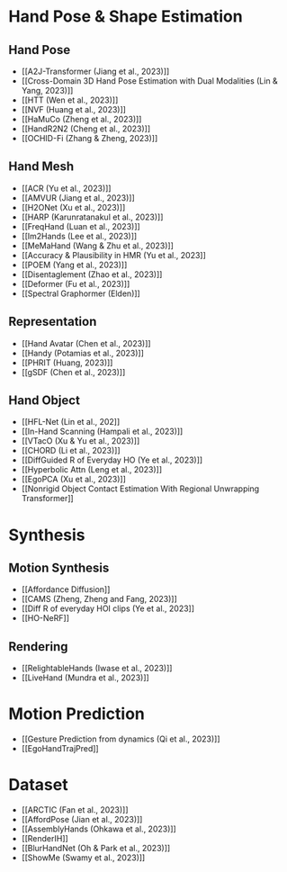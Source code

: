 # Hand Pose & Shape Estimation
## Hand Pose
* [[A2J-Transformer (Jiang et al., 2023)]]
* [[Cross-Domain 3D Hand Pose Estimation with Dual Modalities (Lin & Yang, 2023)]]
* [[HTT (Wen et al., 2023)]]
* [[NVF (Huang et al., 2023)]]
* [[HaMuCo (Zheng et al., 2023)]]
* [[HandR2N2 (Cheng et al., 2023)]]
* [[OCHID-Fi (Zhang & Zheng, 2023)]]
## Hand Mesh
* [[ACR (Yu et al., 2023)]]
* [[AMVUR (Jiang et al., 2023)]]
* [[H2ONet (Xu et al., 2023)]]
* [[HARP (Karunratanakul et al., 2023)]]
* [[FreqHand (Luan et al., 2023)]]
* [[Im2Hands (Lee et al., 2023)]]
* [[MeMaHand (Wang & Zhu et al., 2023)]]
* [[Accuracy & Plausibility in HMR (Yu et al., 2023]]
* [[POEM (Yang et al., 2023)]]
* [[Disentaglement (Zhao et al., 2023)]]
* [[Deformer (Fu et al., 2023)]]
* [[Spectral Graphormer (Elden)]]
## Representation
* [[Hand Avatar (Chen et al., 2023)]]
* [[Handy (Potamias et al., 2023)]]
* [[PHRIT (Huang, 2023)]]
* [[gSDF (Chen et al., 2023)]]
## Hand Object
* [[HFL-Net (Lin et al., 202]]
* [[In-Hand Scanning (Hampali et al., 2023)]]
* [[VTacO (Xu & Yu et al., 2023)]]
* [[CHORD (Li et al., 2023)]]
* [[DiffGuided R of Everyday HO (Ye et al., 2023)]]
* [[Hyperbolic Attn (Leng et al., 2023)]]
* [[EgoPCA (Xu et al., 2023)]]
* [[Nonrigid Object Contact Estimation With Regional Unwrapping Transformer]]
# Synthesis
## Motion Synthesis
* [[Affordance Diffusion]]
* [[CAMS (Zheng, Zheng and Fang, 2023)]]
* [[Diff R of everyday HOI clips (Ye et al., 2023]]
* [[HO-NeRF]]
## Rendering
* [[RelightableHands (Iwase et al., 2023)]]
* [[LiveHand (Mundra et al., 2023)]]
# Motion Prediction
* [[Gesture Prediction from dynamics (Qi et al., 2023)]]
* [[EgoHandTrajPred]]
# Dataset
* [[ARCTIC (Fan et al., 2023)]]
* [[AffordPose (Jian et al., 2023)]]
* [[AssemblyHands (Ohkawa et al., 2023)]]
* [[RenderIH]]
* [[BlurHandNet (Oh & Park et al., 2023)]]
* [[ShowMe (Swamy et al., 2023)]]